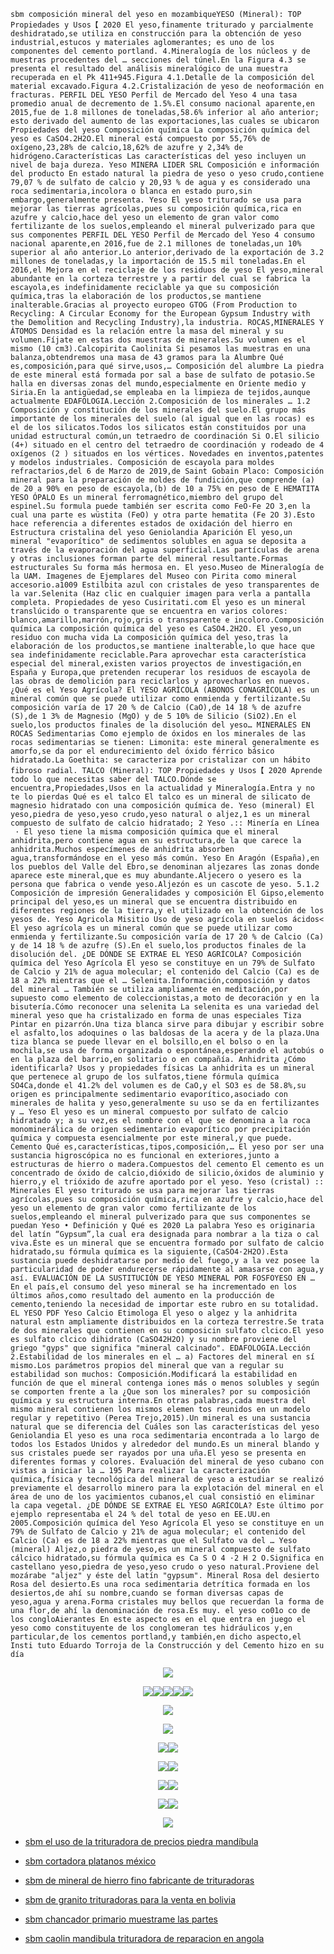 
```
sbm composición mineral del yeso en mozambiqueYESO (Mineral): TOP Propiedades y Usos【 2020 El yeso,finamente triturado y parcialmente deshidratado,se utiliza en construcción para la obtención de yeso industrial,estucos y materiales aglomerantes; es uno de los componentes del cemento portland. 4.Mineralogía de los núcleos y de muestras procedentes del … secciones del túnel.En la Figura 4.3 se presenta el resultado del análisis mineralógico de una muestra recuperada en el Pk 411+945.Figura 4.1.Detalle de la composición del material excavado.Figura 4.2.Cristalización de yeso de neoformación en fracturas. PERFIL DEL YESO Perfil de Mercado del Yeso 4 una tasa promedio anual de decremento de 1.5%.El consumo nacional aparente,en 2015,fue de 1.8 millones de toneladas,58.6% inferior al año anterior; esto derivado del aumento de las exportaciones,las cuales se ubicaron Propiedades del yeso Composición química La composición química del yeso es CaSO4.2H2O.El mineral está compuesto por 55,76% de oxígeno,23,28% de calcio,18,62% de azufre y 2,34% de hidrógeno.Características Las características del yeso incluyen un nivel de baja dureza. Yeso MINERA LIDER SRL Composición e información del producto En estado natural la piedra de yeso o yeso crudo,contiene 79,07 % de sulfato de calcio y 20,93 % de agua y es considerado una roca sedimentaria,incolora o blanca en estado puro,sin embargo,generalmente presenta. Yeso El yeso triturado se usa para mejorar las tierras agrícolas,pues su composición química,rica en azufre y calcio,hace del yeso un elemento de gran valor como fertilizante de los suelos,empleando el mineral pulverizado para que sus componentes PERFIL DEL YESO Perfil de Mercado del Yeso 4 consumo nacional aparente,en 2016,fue de 2.1 millones de toneladas,un 10% superior al año anterior.Lo anterior,derivado de la exportación de 3.2 millones de toneladas,y la importación de 15.5 mil toneladas.En el 2016,el Mejora en el reciclaje de los residuos de yeso El yeso,mineral abundante en la corteza terrestre y a partir del cual se fabrica la escayola,es indefinidamente reciclable ya que su composición química,tras la elaboración de los productos,se mantiene inalterable.Gracias al proyecto europeo GTOG (From Production to Recycling: A Circular Economy for the European Gypsum Industry with the Demolition and Recycling Industry),la industria. ROCAS,MINERALES Y ÁTOMOS Densidad es la relación entre la masa del mineral y su volumen.Fíjate en estas dos muestras de minerales.Su volumen es el mismo (10 cm3).Calcopirita Caolinita Si pesamos las muestras en una balanza,obtendremos una masa de 43 gramos para la Alumbre Qué es,composición,para qué sirve,usos,… Composición del alumbre La piedra de este mineral está formada por sal a base de sulfato de potasio.Se halla en diversas zonas del mundo,especialmente en Oriente medio y Siria.En la antigüedad,se empleaba en la limpieza de tejidos,aunque actualmente EDAFOLOGIA.Lección 2.Composición de los minerales … 1.2 Composición y constitución de los minerales del suelo.El grupo más importante de los minerales del suelo (al igual que en las rocas) es el de los silicatos.Todos los silicatos están constituidos por una unidad estructural común,un tetraedro de coordinación Si O.El silicio (4+) situado en el centro del tetraedro de coordinación y rodeado de 4 oxígenos (2 ) situados en los vértices. Novedades en inventos,patentes y modelos industriales. Composición de escayola para moldes refractarios,del 6 de Marzo de 2019,de Saint Gobain Placo: Composición mineral para la preparación de moldes de fundición,que comprende (a) de 20 a 90% en peso de escayola,(b) de 10 a 75% en peso de E HEMATITA YESO ÓPALO Es un mineral ferromagnético,miembro del grupo del espinel.Su formula puede también ser escrita como FeO·Fe 2O 3,en la cual una parte es wüstita (FeO) y otra parte hematita (Fe 2O 3).Esto hace referencia a diferentes estados de oxidación del hierro en Estructura cristalina del yeso Geniolandia Aparición El yeso,un mineral "evaporítico" de sedimentos solubles en agua se deposita a través de la evaporación del agua superficial.Las partículas de arena y otras inclusiones forman parte del mineral resultante.Formas estructurales Su forma más hermosa en. El yeso.Museo de Mineralogía de la UAM. Imagenes de Ejemplares del Museo con Pirita como mineral accesorio.a1009 Estilbita azul con cristales de yeso transparentes de la var.Selenita (Haz clic en cualquier imagen para verla a pantalla completa. Propiedades de yeso Cusiritati.com El yeso es un mineral translúcido o transparente que se encuentra en varios colores: blanco,amarillo,marrón,rojo,gris o transparente e incoloro.Composición química La composición química del yeso es CaSO4.2H2O. El yeso,un residuo con mucha vida La composición química del yeso,tras la elaboración de los productos,se mantiene inalterable,lo que hace que sea indefinidamente reciclable.Para aprovechar esta característica especial del mineral,existen varios proyectos de investigación,en España y Europa,que pretenden recuperar los residuos de escayola de las obras de demolición para reciclarlos y aprovecharlos en nuevos. ¿Qué es el Yeso Agrícola? El YESO AGRÍCOLA (ABONOS CONAGRÍCOLA) es un mineral común que se puede utilizar como enmienda y fertilizante.Su composición varía de 17 20 % de Calcio (CaO),de 14 18 % de azufre (S),de 1 3% de Magnesio (MgO) y de 5 10% de Silicio (SiO2).En el suelo,los productos finales de la disolución del yeso… MINERALES EN ROCAS Sedimentarias Como ejemplo de óxidos en los minerales de las rocas sedimentarias se tienen: Limonita: este mineral generalmente es amorfo,se da por el endurecimiento del óxido férrico básico hidratado.La Goethita: se caracteriza por cristalizar con un hábito fibroso radial. TALCO (Mineral): TOP Propiedades y Usos【 2020 Aprende todo lo que necesitas saber del TALCO.Dónde se encuentra,Propiedades,Usos en la actualidad y Mineralogía.Entra y no te lo pierdas Qué es el talco El talco es un mineral de silicato de magnesio hidratado con una composición química de. Yeso (mineral) El yeso,piedra de yeso,yeso crudo,yeso natural o aljez,1 es un mineral compuesto de sulfato de calcio hidratado; 2 Yeso .:: Minería en Línea  · El yeso tiene la misma composición química que el mineral anhidrita,pero contiene agua en su estructura,de la que carece la anhidrita.Muchos especímenes de anhidrita absorben agua,transformándose en el yeso más común. Yeso En Aragón (España),en los pueblos del Valle del Ebro,se denominan aljezares las zonas donde aparece este mineral,que es muy abundante.Aljecero o yesero es la persona que fabrica o vende yeso.Aljezón es un cascote de yeso. 5.1.2 Composición de impresión Generalidades y composición El Gipso,elemento principal del yeso,es un mineral que se encuentra distribuido en diferentes regiones de la tierra,y el utilizado en la obtención de los yesos de. Yeso Agricola Misitio Uso de yeso agrícola en suelos ácidos< El yeso agrícola es un mineral común que se puede utilizar como enmienda y fertilizante.Su composición varía de 17 20 % de Calcio (Ca) y de 14 18 % de azufre (S).En el suelo,los productos finales de la disolución del. ¿DE DÓNDE SE EXTRAE EL YESO AGRÍCOLA? Composición química del Yeso Agrícola El yeso se constituye en un 79% de Sulfato de Calcio y 21% de agua molecular; el contenido del Calcio (Ca) es de 18 a 22% mientras que el … Selenita.Información,composición y datos del mineral … También se utiliza ampliamente en meditación,por supuesto como elemento de coleccionistas,a moto de decoración y en la bisutería.Cómo reconocer una selenita La selenita es una variedad del mineral yeso que ha cristalizado en forma de unas especiales Tiza Pintar en pizarrón.Una tiza blanca sirve para dibujar y escribir sobre el asfalto,los adoquines o las baldosas de la acera y de la plaza.Una tiza blanca se puede llevar en el bolsillo,en el bolso o en la mochila,se usa de forma organizada o espontánea,esperando el autobús o en la plaza del barrio,en solitario o en compañía. Anhidrita ¿Cómo identificarla? Usos y propiedades físicas La anhidrita es un mineral que pertenece al grupo de los sulfatos,tiene fórmula química SO4Ca,donde el 41.2% del volumen es de CaO,y el SO3 es de 58.8%,su origen es principalmente sedimentario evaporítico,asociado con minerales de halita y yeso,generalmente su uso se da en fertilizantes y … Yeso El yeso es un mineral compuesto por sulfato de calcio hidratado y; a su vez,es el nombre con el que se denomina a la roca monominerálica de origen sedimentario evaporítico por precipitación química y compuesta esencialmente por este mineral,y que puede. Cemento Qué es,características,tipos,composición,… El yeso por ser una sustancia higroscópica no es funcional en exteriores,junto a estructuras de hierro o madera.Compuestos del cemento El cemento es un concentrado de óxido de calcio,dióxido de silicio,óxidos de aluminio y hierro,y el trióxido de azufre aportado por el yeso. Yeso (cristal) :: Minerales El yeso triturado se usa para mejorar las tierras agrícolas,pues su composición química,rica en azufre y calcio,hace del yeso un elemento de gran valor como fertilizante de los suelos,empleando el mineral pulverizado para que sus componentes se puedan Yeso • Definición y Qué es 2020 La palabra Yeso es originaria del latín “Gypsum”,la cual era designada para nombrar a la tiza o cal viva.Éste es un mineral que se encuentra formado por sulfato de calcio hidratado,su fórmula química es la siguiente,(CaSO4·2H2O).Esta sustancia puede deshidratarse por medio del fuego,y a la vez posee la particularidad de poder endurecerse rápidamente al amasarse con agua,y así. EVALUACIÓN DE LA SUSTITUCIÓN DE YESO MINERAL POR FOSFOYESO EN … En el país,el consumo del yeso mineral se ha incrementado en los últimos años,como resultado del aumento en la producción de cemento,teniendo la necesidad de importar este rubro en su totalidad. EL YESO PDF Yeso Calcio Etimologa El yeso o algez y la anhidrita natural estn ampliamente distribuidos en la corteza terrestre.Se trata de dos minerales que contienen en su composicin sulfato clcico.El yeso es sulfato clcico dihidrato (CaSO42H2O) y su nombre proviene del griego "gyps" que significa "mineral calcinado". EDAFOLOGIA.Lección 2.Estabilidad de los minerales en el … a) Factores del mineral en sí mismo.Los parámetros propios del mineral que van a regular su estabilidad son muchos: Composición.Modificará la estabilidad en función de que el mineral contenga iones más o menos solubles y según se comporten frente a la ¿Que son los minerales? por su composición química y su estructura interna.En otras palabras,cada muestra del mismo mineral contienen los mismos elemen tos reunidos en un modelo regular y repetitivo (Perea Trejo,2015).Un mineral es una sustancia natural que se diferencia del Cuáles son las características del yeso Geniolandia El yeso es una roca sedimentaria encontrada a lo largo de todos los Estados Unidos y alrededor del mundo.Es un mineral blando y sus cristales puede ser rayados por una uña.El yeso se presenta en diferentes formas y colores. Evaluación del mineral de yeso cubano con vistas a iniciar la … 195 Para realizar la caracterización química,física y tecnológica del mineral de yeso a estudiar se realizó previamente el desarrollo minero para la explotación del mineral en el área de uno de los yacimientos cubanos,el cual consistió en eliminar la capa vegetal. ¿DE DÓNDE SE EXTRAE EL YESO AGRÍCOLA? Este último por ejemplo representaba el 24 % del total de yeso en EE.UU.en 2005.Composición química del Yeso Agrícola El yeso se constituye en un 79% de Sulfato de Calcio y 21% de agua molecular; el contenido del Calcio (Ca) es de 18 a 22% mientras que el Sulfato va del … Yeso (mineral) Aljez,o piedra de yeso,es un mineral compuesto de sulfato cálcico hidratado,su fórmula química es Ca S O 4 ·2 H 2 O.Significa en castellano yeso,piedra de yeso,yeso crudo o yeso natural.Proviene del mozárabe "aljez" y éste del latín "gypsum". Mineral Rosa del desierto Rosa del desierto.Es una roca sedimentaria detrítica formada en los desiertos,de ahí su nombre,cuando se forman diversas capas de yeso,agua y arena.Forma cristales muy bellos que recuerdan la forma de una flor,de ahí la denominación de rosa.Es muy. el yeso co01o co de los congloAierantes En este aspecto es en el que entra en juego el yeso como constituyente de los conglomeran tes hidráulicos y,en particular,de los cementos portland,y también,en dicho aspecto,el Insti tuto Eduardo Torroja de la Construcción y del Cemento hizo en su día 
```

<div align="center">

<a href="https://es-crusher.shibang-china.com/github&k=sbm+composici%C3%B3n+mineral+del+yeso+en+mozambique"><img src="https://static.shibang-china.com/es/crusher/logo.jpg"></a>

<a href="https://es-crusher.shibang-china.com/github&k=sbm+composici%C3%B3n+mineral+del+yeso+en+mozambique"><img src="https://static.shibang-china.com/es/crusher/index.jpg"></a><a href="https://es-crusher.shibang-china.com/material.htmlgithub&k=sbm+composici%C3%B3n+mineral+del+yeso+en+mozambique"><img src="https://static.shibang-china.com/es/crusher/material.jpg"></a><a href="https://es-crusher.shibang-china.com/application.htmlgithub&k=sbm+composici%C3%B3n+mineral+del+yeso+en+mozambique"><img src="https://static.shibang-china.com/es/crusher/application.jpg"></a><a href="https://es-crusher.shibang-china.com/aboutus.htmlgithub&k=sbm+composici%C3%B3n+mineral+del+yeso+en+mozambique"><img src="https://static.shibang-china.com/es/crusher/aboutus.jpg"></a><a href="https://es-crusher.shibang-china.com/contact.htmlgithub&k=sbm+composici%C3%B3n+mineral+del+yeso+en+mozambique"><img src="https://static.shibang-china.com/es/crusher/contact.jpg"></a>

<a href="https://es-crusher.shibang-china.com/github&k=sbm+composici%C3%B3n+mineral+del+yeso+en+mozambique"><img src="https://static.shibang-china.com/es/crusher/banner.jpg"></a>

<a href="https://swt.shibang-china.com/github&k=sbm+composici%C3%B3n+mineral+del+yeso+en+mozambique"><img src="https://static.shibang-china.com/es/crusher/text.jpg"></a>

<a href="https://swt.shibang-china.com/github&k=sbm+composici%C3%B3n+mineral+del+yeso+en+mozambique"><img src="https://static.shibang-china.com/es/crusher/chat.jpg"></a><a href="https://es-crusher.shibang-china.com/contact.htmlgithub&k=sbm+composici%C3%B3n+mineral+del+yeso+en+mozambique"><img src="https://static.shibang-china.com/es/crusher/message.jpg"></a>

<a href="https://es-crusher.shibang-china.com/products/pe.htmlgithub&k=sbm+composici%C3%B3n+mineral+del+yeso+en+mozambique"><img src="https://static.shibang-china.com/es/crusher/pe.jpg"></a><a href="https://es-crusher.shibang-china.com/products/pf.htmlgithub&k=sbm+composici%C3%B3n+mineral+del+yeso+en+mozambique"><img src="https://static.shibang-china.com/es/crusher/pf.jpg"></a>

<a href="https://es-crusher.shibang-china.com/products/hpt.htmlgithub&k=sbm+composici%C3%B3n+mineral+del+yeso+en+mozambique"><img src="https://static.shibang-china.com/es/crusher/hpt.jpg"></a><a href="https://es-crusher.shibang-china.com/products/vsi.htmlgithub&k=sbm+composici%C3%B3n+mineral+del+yeso+en+mozambique"><img src="https://static.shibang-china.com/es/crusher/vsi.jpg"></a>

<a href="https://es-crusher.shibang-china.com/products/klv.htmlgithub&k=sbm+composici%C3%B3n+mineral+del+yeso+en+mozambique"><img src="https://static.shibang-china.com/es/crusher/klv.jpg"></a><a href="https://es-crusher.shibang-china.com/products/portable.htmlgithub&k=sbm+composici%C3%B3n+mineral+del+yeso+en+mozambique"><img src="https://static.shibang-china.com/es/crusher/portable.jpg"></a>

<a href="https://swt.shibang-china.com/github&k=sbm+composici%C3%B3n+mineral+del+yeso+en+mozambique"><img src="https://static.shibang-china.com/es/crusher/case.jpg"></a>

</div>


* [sbm el uso de la trituradora de precios piedra mandíbula](sbm%20el%20uso%20de%20la%20trituradora%20de%20precios%20piedra%20mand%C3%ADbula.md)

* [sbm cortadora platanos méxico](sbm%20cortadora%20platanos%20m%C3%A9xico.md)

* [sbm de mineral de hierro fino fabricante de trituradoras](sbm%20de%20mineral%20de%20hierro%20fino%20fabricante%20de%20trituradoras.md)

* [sbm de granito trituradoras para la venta en bolivia](sbm%20de%20granito%20trituradoras%20para%20la%20venta%20en%20bolivia.md)

* [sbm chancador primario muestrame las partes](sbm%20chancador%20primario%20muestrame%20las%20partes.md)

* [sbm caolin mandibula trituradora de reparacion en angola](sbm%20caolin%20mandibula%20trituradora%20de%20reparacion%20en%20angola.md)